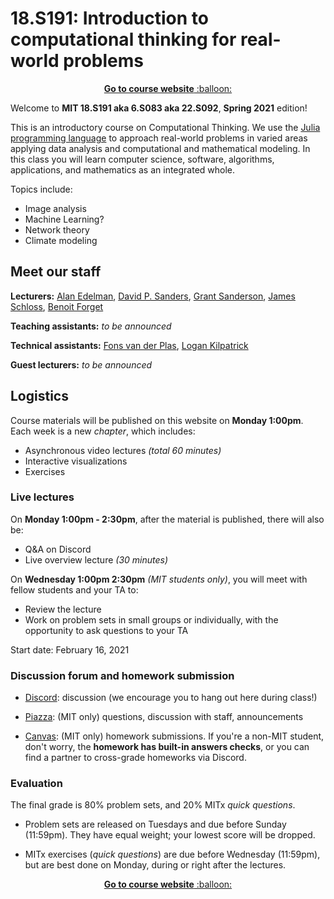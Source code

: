 # 18.S191: Introduction to computational thinking for real-world problems

<p align="center"><a href="https://computationalthinking.mit.edu/"> <b>Go to course website</b> :balloon:</a></p>

Welcome to **MIT 18.S191 aka 6.S083 aka 22.S092**, **Spring 2021** edition!

This is an introductory course on Computational Thinking. We use the [Julia programming language](http://www.julialang.org) to approach real-world problems in varied areas applying data analysis and computational and mathematical modeling. In this class you will learn computer science, software, algorithms, applications, and mathematics as an integrated whole.

Topics include:

-   Image analysis
-   Machine Learning?
-   Network theory
-   Climate modeling

<!--

Please help edit the automatically-generated subtitles in the [lecture transcripts](https://drive.google.com/drive/folders/1ekXz8x78qnq3G-_MhOh6CYgFDbL2G6Vz)!
If you do so, please add punctuation, and please change the colour of the part you edited to a colour other than black, and different from the previous and next sections. -->

## Meet our staff

**Lecturers:** [Alan Edelman](http://math.mit.edu/~edelman), [David P. Sanders](http://sistemas.fciencias.unam.mx/~dsanders/), [Grant Sanderson](https://www.3blue1brown.com/about), [James Schloss](https://eapsweb.mit.edu/people/jars), [Benoit Forget](https://web.mit.edu/nse/people/faculty/forget.html)

**Teaching assistants:** _to be announced_

**Technical assistants:** [Fons van der Plas](), [Logan Kilpatrick](https://scholar.harvard.edu/logankilpatrick/home)

**Guest lecturers:** _to be announced_

## Logistics

Course materials will be published on this website on **Monday 1:00pm**. Each week is a new _chapter_, which includes:

-   Asynchronous video lectures _(total 60 minutes)_
-   Interactive visualizations
-   Exercises

### Live lectures

On **Monday 1:00pm - 2:30pm**, after the material is published, there will also be:

-   Q&A on Discord
-   Live overview lecture _(30 minutes)_

On **Wednesday 1:00pm 2:30pm** _(MIT students only)_, you will meet with fellow students and your TA to:

-   Review the lecture
-   Work on problem sets in small groups or individually, with the opportunity to ask questions to your TA

Start date: February 16, 2021

### Discussion forum and homework submission

-   [Discord](https://discord.gg/BfWAUSrEhD): discussion (we encourage you to hang out here during class!)

-   [Piazza](https://piazza.com/mit/spring2021/6s083): (MIT only) questions, discussion with staff, announcements

-   [Canvas](https://canvas.mit.edu/courses/5637): (MIT only) homework submissions. If you're a non-MIT student, don't worry, the **homework has built-in answers checks**, or you can find a partner to cross-grade homeworks via Discord.

### Evaluation

The final grade is 80% problem sets, and 20% MITx _quick questions_.

-   Problem sets are released on Tuesdays and due before Sunday (11:59pm). They have equal weight; your lowest score will be dropped.

-   MITx exercises (_quick questions_) are due before Wednesday (11:59pm), but are best done on Monday, during or right after the lectures.

<!--

Please help edit the automatically-generated subtitles in the [lecture transcripts](https://drive.google.com/drive/folders/1ekXz8x78qnq3G-_MhOh6CYgFDbL2G6Vz)!
If you do so, please add punctuation, and please change the colour of the part you edited to a colour other than black, and different from the previous and next sections. -->

<p align="center"><a href="https://computationalthinking.mit.edu/"> <b>Go to course website</b> :balloon:</a></p>
